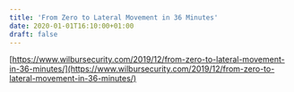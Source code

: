 ```yaml
---
title: 'From Zero to Lateral Movement in 36 Minutes'
date: 2020-01-01T16:10:00+01:00
draft: false
---
```


[https://www.wilbursecurity.com/2019/12/from-zero-to-lateral-movement-in-36-minutes/](https://www.wilbursecurity.com/2019/12/from-zero-to-lateral-movement-in-36-minutes/)